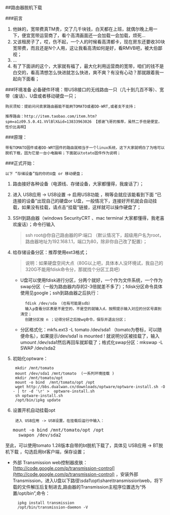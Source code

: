 ##路由器脱机下载

###前言

1. 他妹的，宽带费真TM贵，交了几千块钱，白天都在上班，就偶尔晚上用一下，便宜宽带运营商了，看个高清画面还一会加载一会加载，烦死…
2. 又该租房子了，哎，伤不起，一个人的时候看高清都卡，现在房东还要收30块宽带费，而且还是N个人用，这让我看高清如何是好，看RMVB吧，被大伯鄙视；
3. …
4. 有了下面讲的这个，大家就有福了，最大化利用运营商的宽带，咱们的钱不是白交的，看高清想怎么快进就怎么快进，爽不爽？有没有心动？那就跟着我一起向下面看；

###环境准备
	必备硬件环境：带USB接口的无线路由一只（几十到几百不等）、宽带（废话）、U盘或者移动硬盘一只；
	
	购买须知：提前问问卖家路由器能不能刷TOMATO或者DD-WRT,或者支不支持；
	
	推荐路由：http://item.taobao.com/item.htm?spm=a1z09.5.0.41.VVlBlX&id=13833963026 【感谢飞哥的推荐，虽然二手但是便宜，性价比高啊】
	
###原理：

	带有TOMATO固件或者DD-WRT固件的路由就相当于一个linux系统，这下大家就明白了为啥可以脱机下载，因为它是一台小电脑嘛；下面就以totato固件作为说明；
	
###正式开始：

	以下 “存储设备”指的你的U盘 or 移动硬盘；

1. 路由接好各种设备（电源线、存储设备，大家都懂得，我废话了）；
2. 进入 USB应用 -> USB设置 -> 启用USB功能 ，稍等会就应该能看到下面 “已连接的设备”出现自己的硬盘or U盘，一般情况下，连接好开机就会自动挂载，如果没有挂载，请点击“挂载”链接，这样就可以操作硬盘了；
3. SSH到路由器（windows SecurityCRT 、mac terminal 大家都懂得，我老喜欢废话）；命令行输入
	> ssh  root@你自己路由器的IP:端口 （默认情况下，超级用户名为root，路由器地址为192.168.1.1，端口为80，除非你自己改了配置）；
	
4. 给存储设备分区：推荐使用ext3格式；
	> 说明：如果硬盘空间大点（80G以上吧，具体本人没环境试，我自己的320G不能用fdisk命令分，那就找个分区工具吧）
	
	* U盘可以使用fdisk进行分区，分两个就好，一个作为文件系统，一个作为swap分区（一般为路由器内存的2-3倍就差不多了）；fdisk分区命令具体使用见google；ssh到路由器之后执行：

			fdisk /dev/sda （也有可能是sdb）
			输入p查看分区表是不是空的，不是空的就输入d，按照提示输入对应的分区号直到清空；
			创建分区按 n ；记得分好之后按wq命令，保存并退出分区；
	* 分区格式化：mkfs.ext3 -L tomato /dev/sda1   （tomato为卷标，可以随便命名），如果提示/dev/sda1 is mounted ! 就说明分区被挂载了，输入umount /dev/sda1然后再回车就卸载了；格式化swap分区：mkswap -L SWAP /dev/sda2
5. 初始化optware：

		mkdir /mnt/tomato
		mount /dev/sda1 /mnt/tomato  (一系列环境挂载 )
		mkdir /mnt/tomato/opt
		mount -o bind  /mnt/tomato/opt /opt
		wget http://bbs.dualwan.cn/downloads/optware/optware-install.sh -O - | tr -d '\r' >  optware-install.sh
		sh optware-install.sh
		/opt/bin/ipkg update
6. 设置开机自动挂载opt 
	
		进入 USB应用 -> USB设置，在挂载后运行中输入：
	
	<pre>mount -o bind /mnt/tomato/opt /opt
	 swapon /dev/sda2</pre>
		
至此，可以使用tomato 1.28版本自带的bt脱机下载了，具体见 USB应用 -> BT脱机下载 ，勾选启用bt客户端，保存设置；

* 外部 Transmission web控制器皮肤：[http://code.google.com/p/transmission-control](http://code.google.com/p/transmission-control) ，安装外部Transmission，进入U盘以下路径\sda1\opt\share\transmission\web，将下载的文件解压后复制进去,路由器的Transmission主程序位置选为“外置/opt/bin”,命令：
			
		ipkg install transmission
		/opt/bin/transmission-daemon -V

	
	
	



	
	
	
